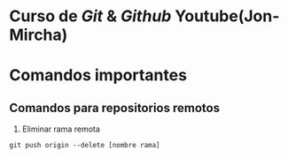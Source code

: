 # Curso de _Git_ & _Github_ Youtube(Jon-Mircha)

# Comandos importantes
  

## Comandos para repositorios remotos
1. Eliminar rama remota
~~~
git push origin --delete [nombre rama]
~~~

